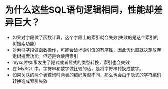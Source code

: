 # 为什么这些SQL语句逻辑相同，性能却差异巨大？

- 如果对字段做了函数计算，这个字段上的索引就会失效(失效的是这个索引的树搜索功能)
- 对索引字段做函数操作，可能会破坏索引值的有序性，因此优化器就决定放弃走树搜索功能。但还是会使用索引
- mysql中如果发生了隐式或者显式的类型转换，索引也会失效
- 在 MySQL 中，字符串和数字做比较的话，是将字符串转换成数字。
- 如果关联的两个表查询时两表的编码类型不同，那么也会由于隐式的字符编码转换造成索引失效

